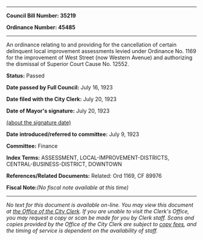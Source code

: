 

********

**Council Bill Number: 35219**
   
**Ordinance Number: 45485**
********

 An ordinance relating to and providing for the cancellation of certain delinquent local improvement assessments levied under Ordinance No. 1169 for the improvement of West Street (now Western Avenue) and authorizing the dismissal of Superior Court Cause No. 12552.

**Status:** Passed
   
**Date passed by Full Council:** July 16, 1923
   
**Date filed with the City Clerk:** July 20, 1923
   
**Date of Mayor's signature:** July 20, 1923
   
[(about the signature date)](/~public/approvaldate.htm)
   
   
   
**Date introduced/referred to committee:** July 9, 1923
   
**Committee:** Finance
   
   
**Index Terms:** ASSESSMENT, LOCAL-IMPROVEMENT-DISTRICTS, CENTRAL-BUSINESS-DISTRICT, DOWNTOWN

**References/Related Documents:** Related: Ord 1169, CF 89976

**Fiscal Note:**_(No fiscal note available at this time)_
********

_No text for this document is available on-line. You may view this document at [the Office of the City Clerk](http://www.seattle.gov/leg/clerk/contactUs.htm). If you are unable to visit the Clerk's Office, you may request a copy or scan be made for you by Clerk staff. Scans and copies provided by the Office of the City Clerk are subject to [copy fees](http://clerk.seattle.gov/~public/clerkfees.htm), and the timing of service is dependent on the availability of staff._

